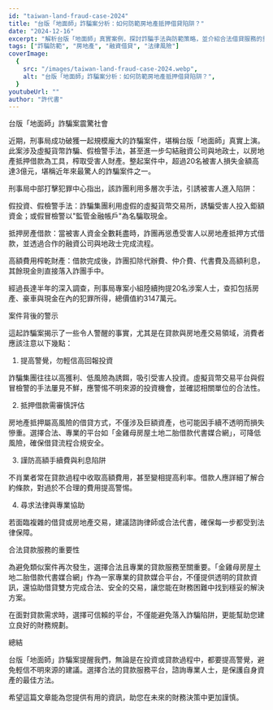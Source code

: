 ```yaml
---
id: "taiwan-land-fraud-case-2024"
title: "台版「地面師」詐騙案分析：如何防範房地產抵押借貸陷阱？"
date: "2024-12-16"
excerpt: "解析台版「地面師」真實案例，探討詐騙手法與防範策略，並介紹合法借貸服務的重要性。"
tags: ["詐騙防範", "房地產", "融資借貸", "法律風險"]
coverImage:
  {
    src: "/images/taiwan-land-fraud-case-2024.webp",
    alt: "台版「地面師」詐騙案分析：如何防範房地產抵押借貸陷阱？",
  }
youtubeUrl: ""
author: "許代書"
---
```


台版「地面師」詐騙案震驚社會

近期，刑事局成功破獲一起規模龐大的詐騙案件，堪稱台版「地面師」真實上演。此案涉及虛擬貨幣詐騙、假檢警手法，甚至進一步勾結融資公司與地政士，以房地產抵押借款為工具，榨取受害人財產。整起案件中，超過20名被害人損失金額高達3億元，堪稱近年來最驚人的詐騙案件之一。

刑事局中部打擊犯罪中心指出，該詐團利用多層次手法，引誘被害人進入陷阱：

假投資、假檢警手法：詐騙集團利用虛假的虛擬貨幣交易所，誘騙受害人投入鉅額資金；或假冒檢警以"監管金融帳戶"為名騙取現金。

抵押房產借款：當被害人資金全數耗盡時，詐團再慫恿受害人以房地產抵押方式借款，並透過合作的融資公司與地政士完成流程。

高額費用榨乾財產：借款完成後，詐團扣除代辦費、仲介費、代書費及高額利息，其餘現金則直接落入詐團手中。

經過長達半年的深入調查，刑事局專案小組陸續拘提20名涉案人士，查扣包括房產、豪車與現金在內的犯罪所得，總價值約3147萬元。

案件背後的警示

這起詐騙案揭示了一些令人警醒的事實，尤其是在貸款與房地產交易領域，消費者應該注意以下幾點：

1. 提高警覺，勿輕信高回報投資

詐騙集團往往以高獲利、低風險為誘餌，吸引受害人投資。虛擬貨幣交易平台與假冒檢警的手法屢見不鮮，應警惕不明來源的投資機會，並確認相關單位的合法性。

2. 抵押借款需審慎評估

房地產抵押屬高風險的借貸方式，不僅涉及巨額資產，也可能因手續不透明而損失慘重。選擇合法、專業的平台如「金雞母房屋土地二胎借款代書媒合網」，可降低風險，確保借貸流程合規安全。

3. 謹防高額手續費與利息陷阱

不肖業者常在貸款過程中收取高額費用，甚至變相提高利率。借款人應詳細了解合約條款，對過於不合理的費用提高警惕。

4. 尋求法律與專業協助

若面臨複雜的借貸或房地產交易，建議諮詢律師或合法代書，確保每一步都受到法律保障。

合法貸款服務的重要性

為避免類似案件再次發生，選擇合法且專業的貸款服務至關重要。「金雞母房屋土地二胎借款代書媒合網」作為一家專業的貸款媒合平台，不僅提供透明的貸款資訊，還協助借貸雙方完成合法、安全的交易，讓您能在財務困難中找到穩妥的解決方案。

在面對貸款需求時，選擇可信賴的平台，不僅能避免落入詐騙陷阱，更能幫助您建立良好的財務規劃。

總結

台版「地面師」詐騙案提醒我們，無論是在投資或貸款過程中，都要提高警覺，避免輕信不明來源的建議。選擇合法的貸款服務平台，諮詢專業人士，是保護自身資產的最佳方法。

希望這篇文章能為您提供有用的資訊，助您在未來的財務決策中更加謹慎。
